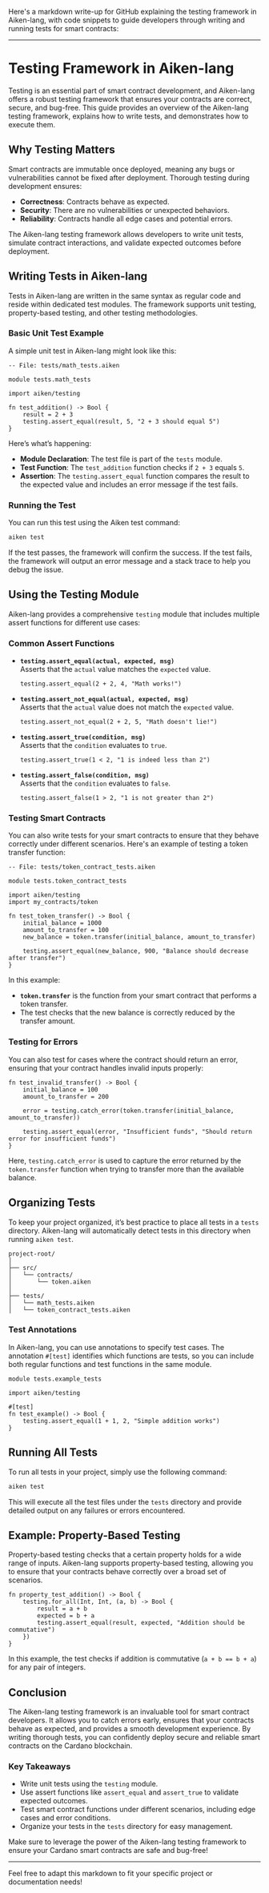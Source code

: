 Here's a markdown write-up for GitHub explaining the testing framework in Aiken-lang, with code snippets to guide developers through writing and running tests for smart contracts:

---

# Testing Framework in Aiken-lang

Testing is an essential part of smart contract development, and Aiken-lang offers a robust testing framework that ensures your contracts are correct, secure, and bug-free. This guide provides an overview of the Aiken-lang testing framework, explains how to write tests, and demonstrates how to execute them.

## Why Testing Matters

Smart contracts are immutable once deployed, meaning any bugs or vulnerabilities cannot be fixed after deployment. Thorough testing during development ensures:

- **Correctness**: Contracts behave as expected.
- **Security**: There are no vulnerabilities or unexpected behaviors.
- **Reliability**: Contracts handle all edge cases and potential errors.
  
The Aiken-lang testing framework allows developers to write unit tests, simulate contract interactions, and validate expected outcomes before deployment.

## Writing Tests in Aiken-lang

Tests in Aiken-lang are written in the same syntax as regular code and reside within dedicated test modules. The framework supports unit testing, property-based testing, and other testing methodologies.

### Basic Unit Test Example

A simple unit test in Aiken-lang might look like this:

```aiken
-- File: tests/math_tests.aiken

module tests.math_tests

import aiken/testing

fn test_addition() -> Bool {
    result = 2 + 3
    testing.assert_equal(result, 5, "2 + 3 should equal 5")
}
```

Here’s what’s happening:
- **Module Declaration**: The test file is part of the `tests` module.
- **Test Function**: The `test_addition` function checks if `2 + 3` equals `5`.
- **Assertion**: The `testing.assert_equal` function compares the result to the expected value and includes an error message if the test fails.

### Running the Test

You can run this test using the Aiken test command:

```bash
aiken test
```

If the test passes, the framework will confirm the success. If the test fails, the framework will output an error message and a stack trace to help you debug the issue.

## Using the Testing Module

Aiken-lang provides a comprehensive `testing` module that includes multiple assert functions for different use cases:

### Common Assert Functions

- **`testing.assert_equal(actual, expected, msg)`**  
  Asserts that the `actual` value matches the `expected` value.

  ```aiken
  testing.assert_equal(2 + 2, 4, "Math works!")
  ```

- **`testing.assert_not_equal(actual, expected, msg)`**  
  Asserts that the `actual` value does not match the `expected` value.

  ```aiken
  testing.assert_not_equal(2 + 2, 5, "Math doesn't lie!")
  ```

- **`testing.assert_true(condition, msg)`**  
  Asserts that the `condition` evaluates to `true`.

  ```aiken
  testing.assert_true(1 < 2, "1 is indeed less than 2")
  ```

- **`testing.assert_false(condition, msg)`**  
  Asserts that the `condition` evaluates to `false`.

  ```aiken
  testing.assert_false(1 > 2, "1 is not greater than 2")
  ```

### Testing Smart Contracts

You can also write tests for your smart contracts to ensure that they behave correctly under different scenarios. Here's an example of testing a token transfer function:

```aiken
-- File: tests/token_contract_tests.aiken

module tests.token_contract_tests

import aiken/testing
import my_contracts/token

fn test_token_transfer() -> Bool {
    initial_balance = 1000
    amount_to_transfer = 100
    new_balance = token.transfer(initial_balance, amount_to_transfer)

    testing.assert_equal(new_balance, 900, "Balance should decrease after transfer")
}
```

In this example:
- **`token.transfer`** is the function from your smart contract that performs a token transfer.
- The test checks that the new balance is correctly reduced by the transfer amount.

### Testing for Errors

You can also test for cases where the contract should return an error, ensuring that your contract handles invalid inputs properly:

```aiken
fn test_invalid_transfer() -> Bool {
    initial_balance = 100
    amount_to_transfer = 200

    error = testing.catch_error(token.transfer(initial_balance, amount_to_transfer))
    
    testing.assert_equal(error, "Insufficient funds", "Should return error for insufficient funds")
}
```

Here, `testing.catch_error` is used to capture the error returned by the `token.transfer` function when trying to transfer more than the available balance.

## Organizing Tests

To keep your project organized, it’s best practice to place all tests in a `tests` directory. Aiken-lang will automatically detect tests in this directory when running `aiken test`.

```
project-root/
│
├── src/
│   └── contracts/
│       └── token.aiken
│
├── tests/
│   └── math_tests.aiken
│   └── token_contract_tests.aiken
```

### Test Annotations

In Aiken-lang, you can use annotations to specify test cases. The annotation `#[test]` identifies which functions are tests, so you can include both regular functions and test functions in the same module.

```aiken
module tests.example_tests

import aiken/testing

#[test]
fn test_example() -> Bool {
    testing.assert_equal(1 + 1, 2, "Simple addition works")
}
```

## Running All Tests

To run all tests in your project, simply use the following command:

```bash
aiken test
```

This will execute all the test files under the `tests` directory and provide detailed output on any failures or errors encountered.

## Example: Property-Based Testing

Property-based testing checks that a certain property holds for a wide range of inputs. Aiken-lang supports property-based testing, allowing you to ensure that your contracts behave correctly over a broad set of scenarios.

```aiken
fn property_test_addition() -> Bool {
    testing.for_all(Int, Int, (a, b) -> Bool {
        result = a + b
        expected = b + a
        testing.assert_equal(result, expected, "Addition should be commutative")
    })
}
```

In this example, the test checks if addition is commutative (`a + b == b + a`) for any pair of integers.

## Conclusion

The Aiken-lang testing framework is an invaluable tool for smart contract developers. It allows you to catch errors early, ensures that your contracts behave as expected, and provides a smooth development experience. By writing thorough tests, you can confidently deploy secure and reliable smart contracts on the Cardano blockchain.

### Key Takeaways

- Write unit tests using the `testing` module.
- Use assert functions like `assert_equal` and `assert_true` to validate expected outcomes.
- Test smart contract functions under different scenarios, including edge cases and error conditions.
- Organize your tests in the `tests` directory for easy management.

Make sure to leverage the power of the Aiken-lang testing framework to ensure your Cardano smart contracts are safe and bug-free!

---

Feel free to adapt this markdown to fit your specific project or documentation needs!
